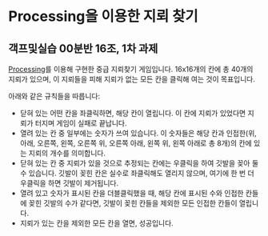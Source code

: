 # Processing을 이용한 지뢰 찾기
## 객프및실습 00분반 16조, 1차 과제

[Processing](processing.org)를 이용해 구현한 중급 지뢰찾기 게임입니다. 16x16개의 칸에 총 40개의 지뢰가 있으며, 이 지뢰들을 피해 지뢰가 없는 모든 칸을 클릭해 여는 것이 목표입니다.

아래와 같은 규칙들을 따릅니다:
* 닫혀 있는 어떤 칸을 좌클릭하면, 해당 칸이 열립니다. 이 칸에 지뢰가 있었다면 지뢰가 터지며 게임이 실패로 끝납니다.
* 열려 있는 칸 중 일부에는 숫자가 쓰여 있습니다. 이 숫자들은 해당 칸과 인접한(위, 아래, 오른쪽, 왼쪽, 오른쪽 위, 오른쪽 아래, 왼쪽 위, 왼쪽 아래로 총 8개)의 칸에 있는 지뢰의 개수를 의미합니다.
* 닫혀 있는 칸 중 지뢰가 있을 것으로 추정되는 칸에는 우클릭을 하여 깃발을 꽂아 둘 수 있습니다. 깃발이 꽂힌 칸은 실수로 좌클릭해도 열리지 않으며, 여기에 한 번 더 우클릭을 하면 깃발이 제거됩니다.
* 열려 있고 숫자가 표시된 칸을 더블클릭했을 때, 해당 칸에 표시된 수와 인접한 칸들에 꽂힌 깃발의 수가 같다면, 깃발이 꽂힌 칸들을 제외한 모든 인접한 칸들이 열립니다.
* 지뢰가 있는 칸을 제외한 모든 칸을 열면, 성공입니다.